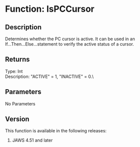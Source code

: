 # Function: IsPCCursor

## Description

Determines whether the PC cursor is active. It can be used in an
If\...Then\...Else\...statement to verify the active status of a cursor.

## Returns

Type: Int\
Description: \"ACTIVE\" = 1, \"INACTIVE\" = 0.\

## Parameters

No Parameters

## Version

This function is available in the following releases:

1.  JAWS 4.51 and later
